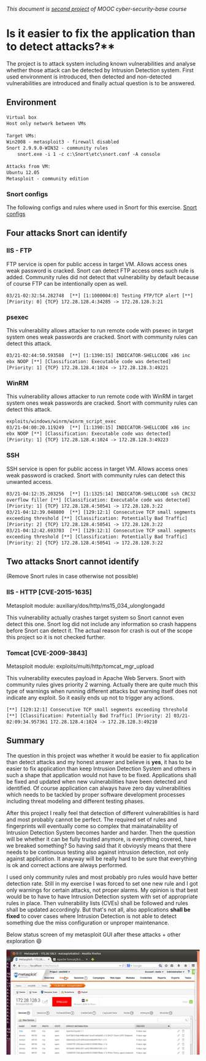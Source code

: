 
*This document is [second project](https://cybersecuritybase.github.io/project2/) of MOOC cyber-security-base course*

# Is it easier to fix the application than to detect attacks?**

The project is to attack system including known vulnerabilities and analyse whether those attack can be detected by Intrusion Detection system. 
First used environment is introduced, then detected and non-detected vulnerabilities are introduced and finally actual question is to be answered.

## Environment
```env
Virtual box
Host only network between VMs

Target VMs:
Win2008 - metasploit3 - firewall disabled
Snort 2.9.9.0-WIN32 - community rules
	snort.exe -i 1 -c c:\Snort\etc\snort.conf -A console
	
Attacks from VM:
Ubuntu 12.05
Metasploit - community edition
```
### Snort configs
The following configs and rules where used in Snort for this exercise.
[Snort configs](/snortconfigs)

## Four attacks Snort can identify

### IIS - FTP

FTP service is open for public access in target VM. Allows access ones weak password is cracked. Snort can detect FTP access ones such rule is added. Community rules did not detect that vulnerability by default
because of course FTP can be intentionally open as well. 

```log
03/21-02:32:54.282748  [**] [1:1000004:0] Testing FTP/TCP alert [**] [Priority: 0] {TCP} 172.28.128.4:34285 -> 172.28.128.3:21
```

### psexec

This vulnerability allows attacker to run remote code with psexec in target system ones weak passwords are cracked. Snort with community rules can detect this attack. 

```log
03/21-02:44:50.593588  [**] [1:1390:15] INDICATOR-SHELLCODE x86 inc ebx NOOP [**] [Classification: Executable code was detected] [Priority: 1] {TCP} 172.28.128.4:1024 -> 172.28.128.3:49221
```

### WinRM
This vulnerability allows attacker to run remote code with WinRM in target system ones weak passwords are cracked. Snort with community rules can detect this attack. 

```log
exploits/windows/winrm/winrm_script_exec
03/21-04:00:20.119249  [**] [1:1390:15] INDICATOR-SHELLCODE x86 inc ebx NOOP [**] [Classification: Executable code was detected] [Priority: 1] {TCP} 172.28.128.4:1024 -> 172.28.128.3:49223
```

### SSH

SSH service is open for public access in target VM.  Allows access ones weak password is cracked. Snort with community rules can detect this unwanted access.

```log
03/21-04:12:35.203256  [**] [1:1325:14] INDICATOR-SHELLCODE ssh CRC32 overflow filler [**] [Classification: Executable code was detected] [Priority: 1] {TCP} 172.28.128.4:50541 -> 172.28.128.3:22
03/21-04:12:39.048800  [**] [129:12:1] Consecutive TCP small segments exceeding threshold [**] [Classification: Potentially Bad Traffic] [Priority: 2] {TCP} 172.28.128.4:50541 -> 172.28.128.3:22
03/21-04:12:42.693703  [**] [129:12:1] Consecutive TCP small segments exceeding threshold [**] [Classification: Potentially Bad Traffic] [Priority: 2] {TCP} 172.28.128.4:50541 -> 172.28.128.3:22
```

## Two attacks Snort cannot identify

(Remove Snort rules in case otherwise not possible)

### IIS - HTTP [CVE-2015-1635]
Metasploit module: auxiliary/dos/http/ms15_034_ulonglongadd

This vulnerability actually crashes target system so Snort cannot even detect this one. Snort log did not include any information so crash happens before Snort can detect it.
The actual reason for crash is out of the scope this project so it is not checked further. 

### Tomcat [CVE-2009-3843]
Metasploit module:  exploits/multi/http/tomcat_mgr_upload

This vulnerability executes payload in Apache Web Servers. Snort with community rules gives priority 2 warning. Actually there are quite much this type of warnings when running
different attacks but warning itself does not indicate any exploit. So it easily ends up not to trigger any actions.

```log
[**] [129:12:1] Consecutive TCP small segments exceeding threshold [**] [Classification: Potentially Bad Traffic] [Priority: 2] 03/21-02:09:34.957361 172.28.128.4:1024 -> 172.28.128.3:49210 
```

## Summary
The question in this project was whether it would be easier to fix application than detect attacks and my honest answer and believe is **yes**, it has to be easier to fix application than keep Intrusion Detection System and others in such a shape that application would not have to be fixed. Applications shall be fixed and updated when new vulnerabilities have been detected and identified. Of course application can always have zero day vulnerabilities which needs to be tackled by proper software development processes including threat modeling and different testing phases. 

After this project I really feel that detection of different vulnerabilities is hard and most probably cannot be perfect. The required set of rules and fingerprints will eventually come so complex that mainatainability of Intrusion Detection System becomes harder and harder. Then the question will be whether it can be fully trusted anymore, is everything covered, have we breaked something? So having said that it obvioysly means that there needs to be continuous testing also against intrusion detection, not only against application. It anayway will be really hard to be sure that everything is ok and correct actions are always performed. 

I used only community rules and most probably pro rules would have better detection rate. Still in my exercise I was forced to set one new rule and I got only warnings for certain attacks, not proper alarms. My opinion is that best would be to have to have Intrusion Detection system with set of appropriate rules in place. Then vulnerability lists (CVEs) shall be followed and rules shall be updated accordingly. But that's not all, also applications **shall be fixed** to cover cases where Intrusion Detection is not able to detect something due the miss configuration or unproper maintenance.

Below status screen of my metasploit GUI after these attacks + other exploration :smile:

![metasploit status](/metasploit_status.png)


